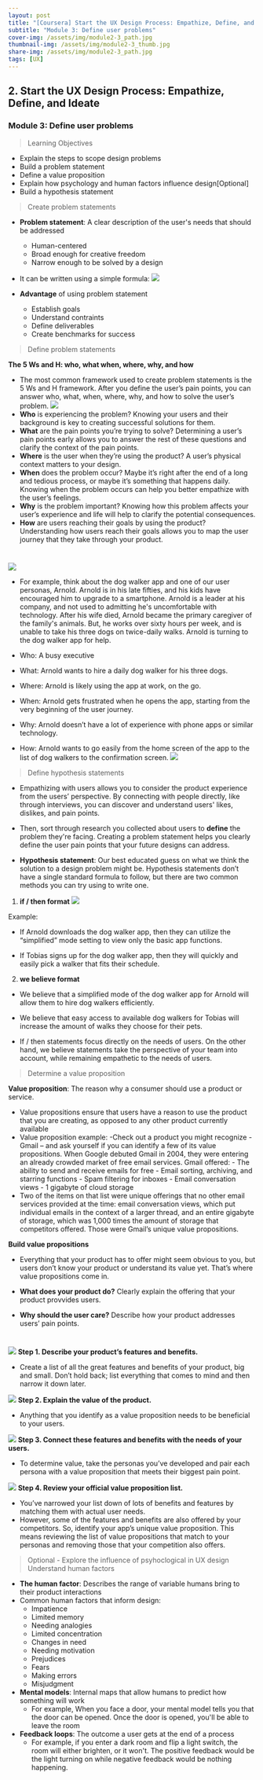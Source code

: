 ```yaml
---
layout: post
title: "[Coursera] Start the UX Design Process: Empathize, Define, and Ideate 2-3"
subtitle: "Module 3: Define user problems"
cover-img: /assets/img/module2-3_path.jpg
thumbnail-img: /assets/img/module2-3_thumb.jpg
share-img: /assets/img/module2-3_path.jpg
tags: [UX]
--- 
```


## 2. Start the UX Design Process: Empathize, Define, and Ideate
### Module 3: Define user problems

> Learning Objectives
- Explain the steps to scope design problems
- Build a problem statement
- Define a value proposition
- Explain how psychology and human factors influence design[Optional] 
- Build a hypothesis statement

> Create problem statements

- **Problem statement**: A clear description of the user's needs that should be addressed 


	- Human-centered
    - Broad enough for creative freedom
    - Narrow enough to be solved by a design
- It can be written using a simple formula:
![](https://velog.velcdn.com/images/erica990604/post/24a23ae1-1b74-4edd-bc2b-5454014f0aa9/image.png)

- **Advantage** of using problem statement


	- Establish goals
    - Understand contraints
    - Define deliverables
    - Create benchmarks for success

> Define problem statements

**The 5 Ws and H: who, what when, where, why, and how**
- The most common framework used to create problem statements is the 5 Ws and H framework. After you define the user’s pain points, you can answer who, what, when, where, why, and how to solve the user’s problem.
![](https://velog.velcdn.com/images/erica990604/post/b3c19758-6c3a-4aed-bc9b-dcaf777b08d9/image.png)
- **Who** is experiencing the problem? Knowing your users and their background is key to creating successful solutions for them.
- **What** are the pain points you’re trying to solve? Determining a user’s pain points early allows you to answer the rest of these questions and clarify the context of the pain points.
- **Where** is the user when they’re using the product? A user’s physical context matters to your design.
- **When** does the problem occur? Maybe it’s right after the end of a long and tedious process, or maybe it’s something that happens daily. Knowing when the problem occurs can help you better empathize with the user’s feelings. 
- **Why** is the problem important? Knowing how this problem affects your user’s experience and life will help to clarify the potential consequences.
- **How** are users reaching their goals by using the product? Understanding how users reach their goals allows you to map the user journey that they take through your product.
#
![](https://velog.velcdn.com/images/erica990604/post/b596d878-2a2c-44bc-8840-6047dd6f118c/image.png)

- For example, think about the dog walker app and one of our user personas, Arnold. Arnold is in his late fifties, and his kids have encouraged him to upgrade to a smartphone. Arnold is a leader at his company, and not used to admitting he's uncomfortable with technology. After his wife died, Arnold became the primary caregiver of the family's animals. But, he works over sixty hours per week, and is unable to take his three dogs on twice-daily walks. Arnold is turning to the dog walker app for help. 

- Who: A busy executive
- What: Arnold wants to hire a daily dog walker for his three dogs.
- Where: Arnold is likely using the app at work, on the go. 
- When: Arnold gets frustrated when he opens the app, starting from the very beginning of the user journey. 
- Why: Arnold doesn’t have a lot of experience with phone apps or similar technology. 
- How: Arnold wants to go easily from the home screen of the app to the list of dog walkers to the confirmation screen. 
![](https://velog.velcdn.com/images/erica990604/post/351e1645-1ff6-4a46-8030-8b2c1a9c77bb/image.png)

> Define hypothesis statements

- Empathizing with users allows you to consider the product experience from the users’ perspective. By connecting with people directly, like through interviews, you can discover and understand users' likes, dislikes, and pain points. 

- Then, sort through research you collected about users to **define** the problem they're facing. Creating a problem statement helps you clearly define the user pain points that your future designs can address. 

- **Hypothesis statement**: Our best educated guess on what we think the solution to a design problem might be.
Hypothesis statements don’t have a single standard formula to follow, but there are two common methods you can try using to write one. 

1) **if / then format**
![](https://velog.velcdn.com/images/erica990604/post/be51520b-3afe-4c7e-8beb-2ddb6e070a71/image.png)

Example:
- If Arnold downloads the dog walker app, then they can utilize the “simplified” mode setting to view only the basic app functions. 

- If Tobias signs up for the dog walker app, then they will quickly and easily pick a walker that fits their schedule.

2) **we believe format**
- We believe that a simplified mode of the dog walker app for Arnold will allow them to hire dog walkers efficiently.

- We believe that easy access to available dog walkers for Tobias will increase the amount of walks they choose for their pets. 

- If / then statements focus directly on the needs of users. On the other hand, we believe statements take the perspective of your team into account, while remaining empathetic to the needs of users.

> Determine a value proposition

**Value proposition**: The reason why a consumer should use a product or service.
- Value propositions ensure that users have a reason to use the product that you are creating, as opposed to any other product currently available
- Value proposition example:
	-Check out a product you might recognize - Gmail – and ask yourself if you can identify a few of its value propositions. When Google debuted Gmail in 2004, they were entering an already crowded market of free email services. Gmail offered: 
		- The ability to send and receive emails for free
		- Email sorting, archiving, and starring functions
		- Spam filtering for inboxes
		- Email conversation views
		- 1 gigabyte of cloud storage
- Two of the items on that list were unique offerings that no other email services provided at the time: email conversation views, which put individual emails in the context of a larger thread, and an entire gigabyte of storage, which was 1,000 times the amount of storage that competitors offered. Those were Gmail’s unique value propositions. 

**Build value propositions**
- Everything that your product has to offer might seem obvious to you, but users don’t know your product or understand its value yet. That’s where value propositions come in. 

- **What does your product do?** Clearly explain the offering that your product provvides users.
- **Why should the user care?** Describe how your product addresses users’ pain points.

#
![](https://velog.velcdn.com/images/erica990604/post/74cd6273-6d8a-43eb-bc9b-deff29f264b5/image.png)
**Step 1. Describe your product’s features and benefits.** 
- Create a list of all the great features and benefits of your product, big and small. Don’t hold back; list everything that comes to mind and then narrow it down later.

![](https://velog.velcdn.com/images/erica990604/post/ebae51b1-9193-4caf-9860-b74bd0ddb632/image.png)
**Step 2. Explain the value of the product.** 
- Anything that you identify as a value proposition needs to be beneficial to your users.

![](https://velog.velcdn.com/images/erica990604/post/201d6122-fc60-4e0f-a045-7d104c77a86f/image.png)
**Step 3. Connect these features and benefits with the needs of your users.** 
-  To determine value, take the personas you’ve developed and pair each persona with a value proposition that meets their biggest pain point.

![](https://velog.velcdn.com/images/erica990604/post/c14e7a7a-3529-4b0d-871b-ffd984bc1257/image.png)
**Step 4. Review your official value proposition list.**
- You’ve narrowed your list down of lots of benefits and features by matching them with actual user needs.
- However, some of the features and benefits are also offered by your competitors. So, identify your app’s unique value proposition. 
This means reviewing the list of value propositions that match to your personas and removing those that your competition also offers. 

> Optional - Explore the influence of psyhoclogical in UX design
> Understand human factors

- **The human factor**: Describes the range of variable humans bring to their product interactions
- Common human factors that inform design:
	- Impatience 
    - Limited memory
    - Needing analogies
    - Limited concentration
    - Changes in need
    - Needing motivation
    - Prejudices
    - Fears
    - Making errors
    - Misjudgment
 - **Mental models**: Internal maps that allow humans to predict how something will work
 	- For example, When you face a door, your mental model tells you that the door can be opened. Once the door is opened, you'll be able to leave the room
- **Feedback loops**: The outcome a user gets at the end of a process
	- For example,  if you enter a dark room and flip a light switch, the room will either brighten, or it won't. The positive feedback would be the light turning on while negative feedback would be nothing happening.